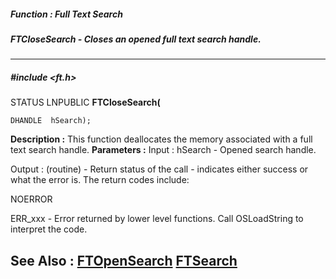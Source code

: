 ##### Function : Full Text Search
##### FTCloseSearch - Closes an opened full text search handle.
---
##### #include <ft.h>
STATUS LNPUBLIC **FTCloseSearch(**

	DHANDLE  hSearch);
**Description :**
This function deallocates the memory associated with a full text search handle.
**Parameters :**
Input :
hSearch  -  Opened search handle.

Output :
(routine)  -   Return status of the call - indicates either success or what the error is. The return codes include:

NOERROR

ERR_xxx - Error returned by lower level functions. Call OSLoadString to interpret the code.


**See Also :**
[FTOpenSearch](D:/md_files/FTOpenSearch.md)
[FTSearch](D:/md_files/FTSearch.md)
---
